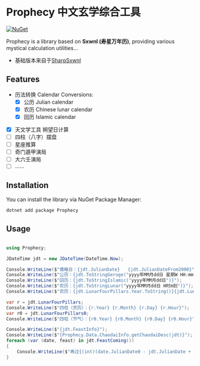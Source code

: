 ﻿# Prophecy 中文玄学综合工具

[![NuGet](https://img.shields.io/nuget/v/Prophecy.svg?style=flat-square)](https://www.nuget.org/packages/Prophecy)

Prophecy is a library based on ​**Sxwnl (寿星万年历)**, providing various mystical calculation utilities...

 - 基础版本来自于[SharpSxwnl](https://github.com/HongchenMeng/SharpSxwnl)


## Features

- ​历法转换 Calendar Conversions:
  - [x] 公历 Julian calendar
  - [x] 农历 Chinese lunar calendar
  - [x] 回历 Islamic calendar
- [x] 天文学工具 朔望日计算
- [ ] 四柱（八字）摆盘
- [ ] 星座推算
- [ ] 奇门遁甲演局
- [ ] 大六壬演局
- [ ] ......

## Installation

You can install the library via NuGet Package Manager:

```bash
dotnet add package Prophecy

```


## Usage


```csharp

using Prophecy;

JDateTime jdt = new JDateTime(DateTime.Now);

Console.WriteLine($"儒略日：{jdt.JulianDate}   {jdt.JulianDateFrom2000}");
Console.WriteLine($"公历：{jdt.ToStringGeroge("yyyy年MM月dd日 星期W HH:mm:ss")}");
Console.WriteLine($"回历：{jdt.ToStringIslamic("yyyy年MM月dd日")}");
Console.WriteLine($"农历：{jdt.ToStringLunar("yyyy年MM月dd日 H时m刻")}");
Console.WriteLine($"农历：{jdt.LunarFourPillars.Year.ToString()}{jdt.LunarShengxiao.ToString()}年 {(jdt.IsLunarLeapMonth ? "闰" : "")}{jdt.LunarMonthName}月{jdt.LunarDayName}日 ({(jdt.IsLunarBigMonth ? "大" : "小")}) {jdt.LunarShiKe} {jdt.Jieqi.ToString()}已过{jdt.JieqiBegin:N2}天{(jdt.isTodayJieqi ? "★" : "")}");

var r = jdt.LunarFourPillars;
Console.WriteLine($"四柱（农历）：{r.Year} {r.Month} {r.Day} {r.Hour}");
var r0 = jdt.LunarFourPillars0;
Console.WriteLine($"四柱（节气）：{r0.Year} {r0.Month} {r0.Day} {r0.Hour}");

Console.WriteLine($"{jdt.FeastInfo}");
Console.WriteLine($"{Prophecy.Data.ChaodaiInfo.getChaodaiDesc(jdt)}");
foreach (var (date, feast) in jdt.FeastComing())
{
    Console.WriteLine($"再过{(int)(date.JulianDate0 - jdt.JulianDate + 1)}天：{feast}");
}

```